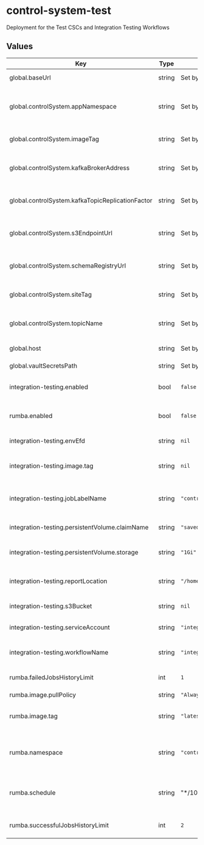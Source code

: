 # control-system-test

Deployment for the Test CSCs and Integration Testing Workflows

## Values

| Key | Type | Default | Description |
|-----|------|---------|-------------|
| global.baseUrl | string | Set by Argo CD | Base URL for the environment |
| global.controlSystem.appNamespace | string | Set by ArgoCD | Application namespace for the control system deployment |
| global.controlSystem.imageTag | string | Set by ArgoCD | Image tag for the control system deployment |
| global.controlSystem.kafkaBrokerAddress | string | Set by ArgoCD | Kafka broker address for the control system deployment |
| global.controlSystem.kafkaTopicReplicationFactor | string | Set by ArgoCD | Kafka topic replication factor for control system topics |
| global.controlSystem.s3EndpointUrl | string | Set by ArgoCD | S3 endpoint (LFA) for the control system deployment |
| global.controlSystem.schemaRegistryUrl | string | Set by ArgoCD | Schema registry URL for the control system deployment |
| global.controlSystem.siteTag | string | Set by ArgoCD | Site tag for the control system deployment |
| global.controlSystem.topicName | string | Set by ArgoCD | Topic name tag for the control system deployment |
| global.host | string | Set by Argo CD | Host name for ingress |
| global.vaultSecretsPath | string | Set by Argo CD | Base path for Vault secrets |
| integration-testing.enabled | bool | `false` | Enable the integration testing system |
| rumba.enabled | bool | `false` | Enable cronjob to clean up inactivate Kafka consumers. |
| integration-testing.envEfd | string | `nil` | The Name of the EFD instance. |
| integration-testing.image.tag | string | `nil` | The image tag for the Integration Test runner container |
| integration-testing.jobLabelName | string | `"control-system-test"` | Label for jobs to get them to appear in application |
| integration-testing.persistentVolume.claimName | string | `"saved-reports"` | PVC name for saving the reports |
| integration-testing.persistentVolume.storage | string | `"1Gi"` | Storage size request for the PVC |
| integration-testing.reportLocation | string | `"/home/saluser/robotframework_EFD/Reports"` | Container location of the RobotFramework reports |
| integration-testing.s3Bucket | string | `nil` | The S3 bucket name to use |
| integration-testing.serviceAccount | string | `"integration-tests"` | This sets the service account name |
| integration-testing.workflowName | string | `"integration-test-workflow"` | Name for the top-level workflow |
| rumba.failedJobsHistoryLimit | int | `1` | The number of failed pods to keep |
| rumba.image.pullPolicy | string | `"Always"` |  |
| rumba.image.tag | string | `"latest"` | The image tag for the rumba cronjob container |
| rumba.namespace | string | `"control-system-test"` | This is the namespace in which the rumba cronjob will be placed |
| rumba.schedule | string | "*/10 * * * *" (every ten minutes) | The Schedule for executing the job to clean up inactive consumers |
| rumba.successfulJobsHistoryLimit | int | `2` | The number of succesful pods to keep |
